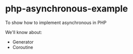 # php-asynchronous-example

To show how to implement asynchronous in PHP

We'll know about:

* Generator
* Coroutine
